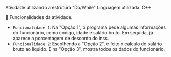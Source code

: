Atividade utilizando a estrutura "Do/While" 
Linguagem utilizada: C++ 

:hammer: Funcionalidades da atividade.

- `Funcionalidade 1`: Na "Opção 1", o programa pede algumas informações do funcionário, como código, idade e salário bruto. Em seguida, já aparece a porcentagem de desconto do inss.
- `Funcionalidade 2`: Escolhendo a "Opção 2", é feito o calculo do salário bruto ao líquido. E na "Opção 3", mostra todos os dados do funcionário. 
